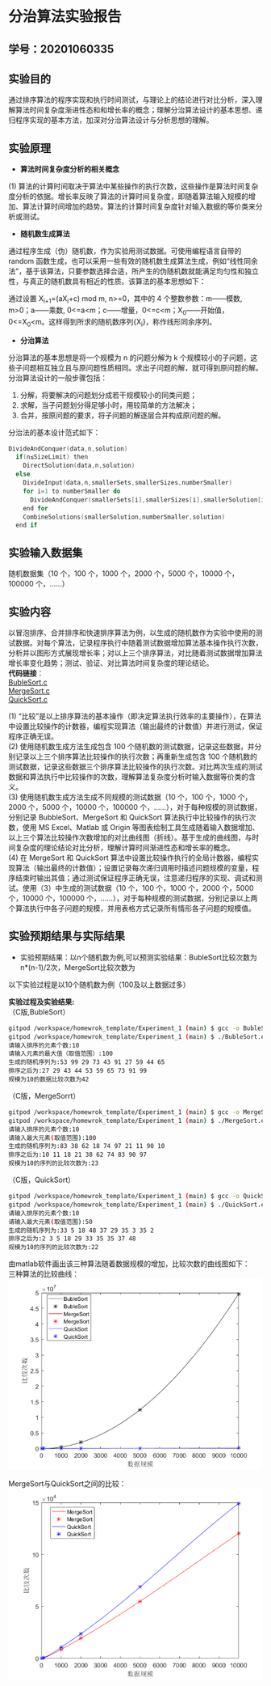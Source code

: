 # 分治算法实验报告

## 学号：20201060335

## 实验目的

通过排序算法的程序实现和执行时间测试，与理论上的结论进行对比分析，深入理解算法时间复杂度渐进性态和和增长率的概念；理解分治算法设计的基本思想、递归程序实现的基本方法，加深对分治算法设计与分析思想的理解。

## 实验原理

* **算法时间复杂度分析的相关概念**

(1) 算法的计算时间取决于算法中某些操作的执行次数，这些操作是算法时间复杂度分析的依据。增长率反映了算法的计算时间复杂度，即随着算法输入规模的增加、算法计算时间增加的趋势。算法的计算时间复杂度针对输入数据的等价类来分析或测试。

* **随机数生成算法**

通过程序生成（伪）随机数，作为实验用测试数据。可使用编程语言自带的random 函数生成，也可以采用一些有效的随机数生成算法生成，例如“线性同余法”，基于该算法，只要参数选择合适，所产生的伪随机数就能满足均匀性和独立性，与真正的随机数具有相近的性质。该算法的基本思想如下：

通过设置 X<sub>i+1</sub>=(aX<sub>i</sub>+c) mod m, n>=0，其中的 4 个整数参数：m——模数, m>0；a——乘数, 0<=a<m；c——增量，0<=c<m；X<sub>0</sub>——开始值， 0<=X<sub>0</sub><m。这样得到所求的随机数序列{X<sub>i</sub>}，称作线形同余序列。

* **分治算法**

分治算法的基本思想是将一个规模为 n 的问题分解为 k 个规模较小的子问题，这些子问题相互独立且与原问题性质相同。求出子问题的解，就可得到原问题的解。分治算法设计的一般步骤包括：
1. 分解，将要解决的问题划分成若干规模较小的同类问题；
2. 求解，当子问题划分得足够小时，用较简单的方法解决；
3. 合并，按原问题的要求，将子问题的解逐层合并构成原问题的解。

分治法的基本设计范式如下：
```C
DivideAndConquer(data,n,solution) 
  if(n≤SizeLimit) then 
    DirectSolution(data,n,solution) 
  else 
    DivideInput(data,n,smallerSets,smallerSizes,numberSmaller) 
    for i=1 to numberSmaller do 
      DivideAndConquer(smallerSets[i],smallerSizes[i],smallerSolution[i]) 
    end for 
    CombineSolutions(smallerSolution,numberSmaller,solution) 
  end if 
```
## 实验输入数据集

随机数据集（10 个，100 个，1000 个，2000 个，5000 个，10000 个，100000 个，……）

## 实验内容

以冒泡排序、合并排序和快速排序算法为例，以生成的随机数作为实验中使用的测试数据。对每个算法，记录程序执行中随着测试数据增加算法基本操作执行次数，分析并以图形方式展现增长率；对以上三个排序算法，对比随着测试数据增加算法增长率变化趋势；测试、验证、对比算法时间复杂度的理论结论。  
**代码链接**：  
[BubleSort.c](https://github.com/yxyki/homewrok_template/blob/main/Experiment_1/BubleSort.c)  
[MergeSort.c](https://github.com/yxyki/homewrok_template/blob/main/Experiment_1/MergeSort.c)  
[QuickSort.c](https://github.com/yxyki/homewrok_template/blob/main/Experiment_1/QuickSort.c)  

(1) “比较”是以上排序算法的基本操作（即决定算法执行效率的主要操作），在算法中设置比较操作的计数器，编程实现算法（输出最终的计数值）并进行测试，保证程序正确无误。  
(2) 使用随机数生成方法生成包含 100 个随机数的测试数据，记录这些数据，并分别记录以上三个排序算法比较操作的执行次数；再重新生成包含 100 个随机数的测试数据，记录这些数据三个排序算法比较操作的执行次数。对比两次生成的测试数据和算法执行中比较操作的次数，理解算法复杂度分析时输入数据等价类的含义。  
(3) 使用随机数生成方法生成不同规模的测试数据（10 个，100 个，1000 个，2000 个，5000 个，10000 个，100000 个，……），对于每种规模的测试数据，分别记录 BubbleSort、MergeSort 和 QuickSort 算法执行中比较操作的执行次数，使用 MS Excel、Matlab 或 Origin 等图表绘制工具生成随着输入数据增加、以上三个算法比较操作次数增加的对比曲线图（折线）。基于生成的曲线图，与时间复杂度的理论结论对比分析，理解计算时间渐进性态和增长率的概念。  
(4) 在 MergeSort 和 QuickSort 算法中设置比较操作执行的全局计数器，编程实现算法（输出最终的计数值）；设置记录每次递归调用时描述问题规模的变量，程序结束时输出其值；通过测试保证程序正确无误，注意递归程序的实现、调试和测试。使用（3）中生成的测试数据（10 个，100 个，1000 个，2000 个，5000个，10000 个，100000 个，……），对于每种规模的测试数据，分别记录以上两个算法执行中各子问题的规模，并用表格方式记录所有情形各子问题的规模值。

## 实验预期结果与实际结果
+ 实验预期结果：以n个随机数为例,可以预测实验结果：BubleSort比较次数为n*(n-1)/2次，MergeSort比较次数为

以下实验过程是以10个随机数为例（100及以上数据过多）

**实验过程及实验结果:**  
（C版,BubleSort）
```bash
gitpod /workspace/homewrok_template/Experiment_1 (main) $ gcc -o BubleSort.exe BubleSort.c
gitpod /workspace/homewrok_template/Experiment_1 (main) $ ./BubleSort.exe
请输入排序的元素个数:10
请输入元素的最大值（取值范围）:100
生成的随机序列为:53 99 29 73 43 91 27 59 44 65 
排序之后为:27 29 43 44 53 59 65 73 91 99 
规模为10的数据比较次数为42
```
（C版，MergeSorrt）
```bash
gitpod /workspace/homewrok_template/Experiment_1 (main) $ gcc -o MergeSort.exe MergeSort.c
gitpod /workspace/homewrok_template/Experiment_1 (main) $ ./MergeSort.exe
请输入排序的元素个数:10
请输入最大元素(取值范围):100
生成的随机序列为:83 38 62 18 74 97 21 11 90 10 
排序之后为:10 11 18 21 38 62 74 83 90 97 
规模为10的序列的比较次数为:23
```
（C版，QuickSort）
```bash
gitpod /workspace/homewrok_template/Experiment_1 (main) $ gcc -o QuickSort.exe QuickSort.c
gitpod /workspace/homewrok_template/Experiment_1 (main) $ ./QuickSort.exe
请输入排序的元素个数:10
请输入最大元素(取值范围):50
生成的随机序列为:33 5 18 48 37 29 35 3 35 2 
排序之后为:2 3 5 18 29 33 35 35 37 48 
规模为10的序列的比较次数为:22
```
由matlab软件画出该三种算法随着数据规模的增加，比较次数的曲线图如下：  
三种算法的比较曲线：
![exp1_1](https://github.com/yxyki/homewrok_template/raw/main/Experiment_1/img/exp1_1.png)

MergeSort与QuickSort之间的比较：  
![](https://github.com/yxyki/homewrok_template/raw/main/Experiment_1/img/exp1_2.png)  
